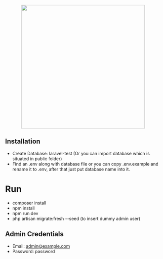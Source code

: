 <p align="center"><a href="https://laravel.com" target="_blank"><img src="https://raw.githubusercontent.com/laravel/art/master/logo-lockup/5%20SVG/2%20CMYK/1%20Full%20Color/laravel-logolockup-cmyk-red.svg" width="400"></a></p>

## Installation

- Create Database: laravel-test (Or you can import database which is situated in public folder)
- Find an .env along with database file or you can copy .env.example and rename it to .env, after that just put database name into it.


# Run
- composer install
- npm install
- npm run dev
- php artisan migrate:fresh --seed (to insert dummy admin user)

## Admin Credentials

- Email: admin@example.com
- Password: password
